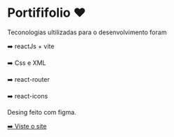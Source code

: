 # Portififolio ❤️

Teconologias ultilizadas para o desenvolvimento foram 

➡️ reactJs + vite 

➡️ Css e XML 

➡️ react-router 

➡️ react-icons


Desing feito com figma.

[➡️ Viste o site](https://leticiacoelho.netlify.app/)


